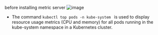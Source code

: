 before installing metric server
![image](https://github.com/user-attachments/assets/4ec833f9-b5fc-4dfc-9405-1283d65fbf4c)

- The command `kubectl top pods -n kube-system ` is used to display resource usage metrics (CPU and memory) for all pods running in the kube-system namespace in a Kubernetes cluster.

